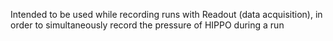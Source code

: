 Intended to be used while recording runs with Readout (data acquisition), in order to simultaneously record the pressure of HIPPO during a run
